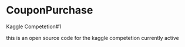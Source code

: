 # CouponPurchase
Kaggle Competetion#1


this is an open source code for the kaggle competetion currently active
